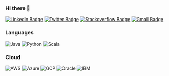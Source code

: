 ### Hi there 👋

[![Linkedin Badge](https://img.shields.io/badge/-LinkedIn-blue?style=for-the-badge&logo=Linkedin&logoColor=white&link=https://www.linkedin.com/in/harshadranganathan)](https://www.linkedin.com/in/harshadranganathan)
[![Twitter Badge](https://img.shields.io/badge/-Twitter-1ca0f1?style=for-the-badge&labelColor=1ca0f1&logo=twitter&logoColor=white&link=https://twitter.com/Harshad_93)](https://twitter.com/Harshad_93)
[![Stackoverflow Badge](https://img.shields.io/badge/-Stackoverflow-808080?style=for-the-badge&logo=Stackoverflow&logoColor=white&link=https://stackoverflow.com/users/2665431/harshad-ranganathan)](https://stackoverflow.com/users/2665431/harshad-ranganathan)
[![Gmail Badge](https://img.shields.io/badge/-Gmail-c14438?style=for-the-badge&logo=Gmail&logoColor=white&link=mailto:rharshad93@gmail.com)](mailto:rharshad93@gmail.com)

### Languages

![Java](https://img.shields.io/badge/-Java-f89820?style=flat&logo=java&logoColor=white)
![Python](https://img.shields.io/badge/-Python-306998?style=flat&logo=java&logoColor=white)
![Scala](https://img.shields.io/badge/-Scala-DE3423?style=flat&logo=java&logoColor=white)

### Cloud
![AWS](https://img.shields.io/badge/-Aws-ff9900?style=flat&logo=amazon-aws&logoColor=white)
![Azure](https://img.shields.io/badge/-Azure-008AD7?style=flat&logo=microsoft-azure&logoColor=white)
![GCP](https://img.shields.io/badge/-GCP-3cba54?style=flat&logo=google-cloud&logoColor=white)
![Oracle](https://img.shields.io/badge/-Oracle-F80102?style=flat&logo=oracle&logoColor=white)
![IBM](https://img.shields.io/badge/-IBM-1F70C1?style=flat&logo=ibm&logoColor=white)

<!--
**HarshadRanganathan/harshadranganathan** is a ✨ _special_ ✨ repository because its `README.md` (this file) appears on your GitHub profile.

Here are some ideas to get you started:

- 🔭 I’m currently working on ...
- 🌱 I’m currently learning ...
- 👯 I’m looking to collaborate on ...
- 🤔 I’m looking for help with ...
- 💬 Ask me about ...
- 📫 How to reach me: ...
- 😄 Pronouns: ...
- ⚡ Fun fact: ...
-->
